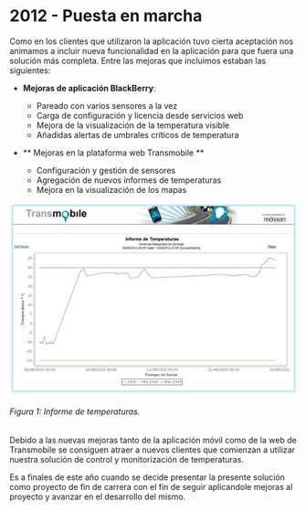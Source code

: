 # 2012 - Puesta en marcha

Como en los clientes que utilizaron la aplicación tuvo cierta aceptación nos animamos a incluir nueva funcionalidad en la aplicación para que fuera una solución más completa. Entre las mejoras que incluimos estaban las siguientes:

- **Mejoras de aplicación BlackBerry**:
    - Pareado con varios sensores a la vez
	- Carga de configuración y licencia desde servicios web
	- Mejora de la visualización de la temperatura visible
	- Añadidas alertas de umbrales críticos de temperatura
	 
	
- ** Mejoras en la plataforma web Transmobile **
	- Configuración y gestión de sensores
	- Agregación de nuevos informes de temperaturas
	- Mejora en la visualización de los mapas

![Figura 1](./imagenes/informe_temperatura_web.jpg)
###### *Figura 1: Informe de temperaturas.*

Debido a las nuevas mejoras tanto de la aplicación móvil como de la web de Transmobile se consiguen atraer a nuevos clientes que comienzan a utilizar nuestra solución de control y monitorización de temperaturas.

Es a finales de este año cuando se decide presentar la presente solución como proyecto de fin de carrera con el fin de seguir aplicandole mejoras al proyecto y avanzar en el desarrollo del mismo.
